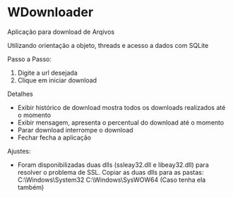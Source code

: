# WDownloader
Aplicação para download de Arqivos

Utilizando orientação a objeto, threads e acesso a dados com SQLite

Passo a Passo:
1. Digite a url desejada
2. Clique em iniciar download

Detalhes
- Exibir histórico de download mostra todos os downloads realizados até o momento
- Exibir mensagem, apresenta o percentual do download até o momento
- Parar download interrompe o download
- Fechar fecha a aplicação

Ajustes:
- Foram disponibilizadas duas dlls (ssleay32.dll e libeay32.dll) para resolver o problema de SSL.
Copiar as duas dlls para as pastas:
	C:\Windows\System32
	C:\Windows\SysWOW64 (Caso tenha ela também)